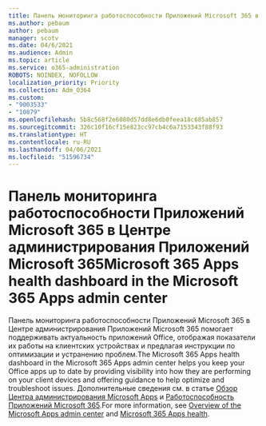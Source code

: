 ```yaml
---
title: Панель мониторинга работоспособности Приложений Microsoft 365 в Центре администрирования Приложений Microsoft 365
ms.author: pebaum
author: pebaum
manager: scotv
ms.date: 04/6/2021
ms.audience: Admin
ms.topic: article
ms.service: o365-administration
ROBOTS: NOINDEX, NOFOLLOW
localization_priority: Priority
ms.collection: Adm_O364
ms.custom:
- "9003533"
- "10879"
ms.openlocfilehash: 5b8c568f2e6080d57dd8e6db0feea18c685ab857
ms.sourcegitcommit: 326c10f16cf15e823cc97cb4c6a7153343f88f93
ms.translationtype: HT
ms.contentlocale: ru-RU
ms.lasthandoff: 04/06/2021
ms.locfileid: "51596734"
---
```

# <a name="microsoft-365-apps-health-dashboard-in-the-microsoft-365-apps-admin-center"></a><span data-ttu-id="5c351-102">Панель мониторинга работоспособности Приложений Microsoft 365 в Центре администрирования Приложений Microsoft 365</span><span class="sxs-lookup"><span data-stu-id="5c351-102">Microsoft 365 Apps health dashboard in the Microsoft 365 Apps admin center</span></span>

<span data-ttu-id="5c351-103">Панель мониторинга работоспособности Приложений Microsoft 365 в Центре администрирования Приложений Microsoft 365 помогает поддерживать актуальность приложений Office, отображая показатели их работы на клиентских устройствах и предлагая инструкции по оптимизации и устранению проблем.</span><span class="sxs-lookup"><span data-stu-id="5c351-103">The Microsoft 365 Apps health dashboard in the Microsoft 365 Apps admin center helps you keep your Office apps up to date by providing visibility into how they are performing on your client devices and offering guidance to help optimize and troubleshoot issues.</span></span> <span data-ttu-id="5c351-104">Дополнительные сведения см. в статье [Обзор Центра администрирования Microsoft Apps](https://docs.microsoft.com/deployoffice/admincenter/overview) и [Работоспособность Приложений Microsoft 365](https://docs.microsoft.com/deployoffice/admincenter/microsoft-365-apps-health).</span><span class="sxs-lookup"><span data-stu-id="5c351-104">For more information, see [Overview of the Microsoft Apps admin center](https://docs.microsoft.com/deployoffice/admincenter/overview) and [Microsoft 365 Apps health](https://docs.microsoft.com/deployoffice/admincenter/microsoft-365-apps-health).</span></span>



